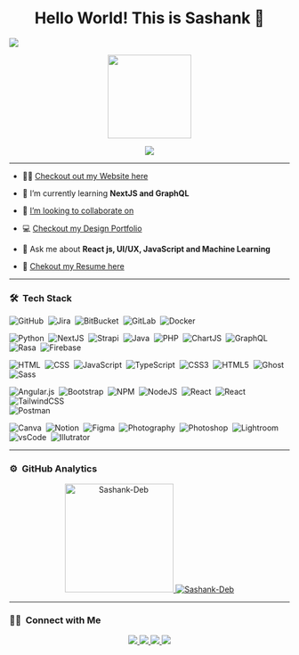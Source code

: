 <h1 align="center">Hello World! This is Sashank 👋</h1>

[![](https://visitcount.itsvg.in/api?id=aj-spec&icon=0&color=0)](https://visitcount.itsvg.in)

<p align="center">
  <img src="https://i.imgur.com/SsgDMnb.gif" height="150"/>
</p>

<p align="center">
  <img src="https://readme-typing-svg.herokuapp.com/?lines=Full+Stack+Development+Engineer;UI/UX+Development+Engineer;Graphic+Designer+and+Photographer"/>
</p>

---

- 👨‍💻 [Checkout out my Website here](sashank-deb.github.io/Profile/)

- 🌱 I’m currently learning **NextJS and GraphQL**

- 👯 [I’m looking to collaborate on](https://sashank-deb.github.io/Covid-Management-Website/Covid%20Website/)

<!-- - 📝 I regularly write articles on [Your Website](https://mobie.tech/) -->

- 💻 [Checkout my Design Portfolio](https://www.behance.net/sashankdeb1)

- 💬 Ask me about **React js, UI/UX, JavaScript and Machine Learning**

- 📄 [Chekout my Resume here](https://drive.google.com/file/d/1ExGETF3IFCrcEwe9JVoFGyn6kX5MSNj6/view?usp=sharing)

---
### 🛠 &nbsp;Tech Stack

![GitHub](https://img.shields.io/badge/-GitHub-05122A?style=for-the-badge&logo=github)&nbsp;
![Jira](https://img.shields.io/badge/Jira-05122A?style=for-the-badge&logo=Jira&logoColor=0052CC)&nbsp;
![BitBucket](https://img.shields.io/badge/Bitbucket-05122A?style=for-the-badge&logo=bitbucket&logoColor=0747a6)&nbsp;
![GitLab](https://img.shields.io/badge/-GitLab-05122A?style=for-the-badge&logo=gitlab)&nbsp;
![Docker](https://img.shields.io/badge/-Docker-05122A?style=for-the-badge&logo=docker)&nbsp;

![Python](https://img.shields.io/badge/-Python-05122A?style=for-the-badge&logo=python)&nbsp;
![NextJS](https://img.shields.io/badge/next.js-05122A?style=for-the-badge&logo=nextdotjs&logoColor=white)&nbsp;
![Strapi](https://img.shields.io/badge/strapi-05122A?style=for-the-badge&logo=strapi&logoColor=purple)&nbsp;
![Java](https://img.shields.io/badge/-Java-05122A?style=for-the-badge&logo=Java&logoColor=FFA518)&nbsp;
![PHP](https://img.shields.io/badge/-PHP-05122A?style=for-the-badge&logo=php)&nbsp;
![ChartJS](https://img.shields.io/badge/Chart.js-05122A?style=for-the-badge&logo=chartdotjs&logoColor=pink)&nbsp;
![GraphQL](https://img.shields.io/badge/GraphQl-05122A?style=for-the-badge&logo=graphql&logoColor=purple)&nbsp;
![Rasa](https://img.shields.io/badge/-Rasa-05122A?style=for-the-badge&logo=chatbot)&nbsp;
![Firebase](https://img.shields.io/badge/firebase-05122A.svg?style=for-the-badge&logo=firebase) 

![HTML](https://img.shields.io/badge/-HTML-05122A?style=for-the-badge&logo=HTML5)&nbsp;
![CSS](https://img.shields.io/badge/-CSS-05122A?style=for-the-badge&logo=CSS3&logoColor=1572B6)&nbsp;
![JavaScript](https://img.shields.io/badge/-JavaScript-05122A?style=for-the-badge&logo=javascript)&nbsp;
![TypeScript](https://img.shields.io/badge/-TypeScript-05122A?style=for-the-badge&logo=typescript)&nbsp;
![CSS3](https://img.shields.io/badge/css3-05122A.svg?style=for-the-badge&logo=css3)&nbsp; 
![HTML5](https://img.shields.io/badge/html5-05122A.svg?style=for-the-badge&logo=html5)&nbsp; 
![Ghost](https://img.shields.io/badge/Ghost-05122A?style=for-the-badge&logo=ghost&logoColor=yellow)&nbsp;
![Sass](https://img.shields.io/badge/-Sass-05122A?style=for-the-badge&logo=sass)

![Angular.js](https://img.shields.io/badge/angular.js-05122A.svg?style=for-the-badge&logo=angularjs&logoColor=orange)&nbsp;
![Bootstrap](https://img.shields.io/badge/bootstrap-05122A.svg?style=for-the-badge&logo=bootstrap)&nbsp;
![NPM](https://img.shields.io/badge/NPM-05122A.svg?style=for-the-badge&logo=npm)&nbsp;
![NodeJS](https://img.shields.io/badge/node.js-05122A?style=for-the-badge&logo=node.js)&nbsp; 
![React](https://img.shields.io/badge/react-05122A.svg?style=for-the-badge&logo=react)&nbsp;
![React](https://img.shields.io/badge/shopify-05122A?style=for-the-badge&logo=Shopify&logoColor=8DB543)&nbsp;
![TailwindCSS](https://img.shields.io/badge/tailwindcss-05122A.svg?style=for-the-badge&logo=tailwind-css)&nbsp; 	
![Postman](https://img.shields.io/badge/Postman-05122A?style=for-the-badge&logo=postman&logoColor=orange) 

![Canva](https://img.shields.io/badge/-Canva-05122A?style=for-the-badge&logo=canva)&nbsp;
![Notion](https://img.shields.io/badge/Notion-05122A.svg?style=for-the-badge&logo=notion)&nbsp;
![Figma](https://img.shields.io/badge/figma-05122A.svg?style=for-the-badge&logo=figma)&nbsp; 
![Photography](https://img.shields.io/badge/-Photography-05122A?style=for-the-badge&logo=photobucket)&nbsp;
![Photoshop](https://img.shields.io/badge/-Photoshop-05122A?style=for-the-badge&logo=adobephotoshop)&nbsp;
![Lightroom](https://img.shields.io/badge/-Lightroom-05122A?style=for-the-badge&logo=adobelightroom)&nbsp;
![vsCode](https://img.shields.io/badge/VSCode-05122A?style=for-the-badge&logo=visual%20studio%20code&logoColor=purple)&nbsp;
![Illutrator](https://img.shields.io/badge/-Illustrator-05122A?style=for-the-badge&logo=adobeillustrator)

<!-- 
![Android](https://img.shields.io/badge/-Android-05122A?style=for-the-badge&logo=android)&nbsp;
![iOS](https://img.shields.io/badge/-iOS-05122A?style=for-the-badge&logo=iOS)&nbsp;
![Windows](https://img.shields.io/badge/-Windows-05122A?style=for-the-badge&logo=windows)&nbsp;
![Linux](https://img.shields.io/badge/-Linux-05122A?style=for-the-badge&logo=linux)&nbsp;
![MacOS](https://img.shields.io/badge/-MacOS-05122A?style=for-the-badge&logo=macOS)&nbsp; -->

---

### ⚙️ &nbsp;GitHub Analytics

<p align="center">
<a href="https://github.com/Sashank-Deb">
<!-- <img  src="https://github-readme-stats.vercel.app/api/top-langs?username=Sashank-Deb&show_icons=true&locale=en&layout=compact&theme=gotham&hide_border=true" alt="Sashank-Deb" height=150px/> -->
  <img  src="https://github-readme-stats.vercel.app/api?username=Sashank-Deb&show_icons=true&locale=en&theme=algolia&hide_border=true&count_private=true" alt="Sashank-Deb" height=195px/>
  <img src="https://github-readme-streak-stats.herokuapp.com/?user=Sashank-Deb&theme=algolia&hide_border=true&count_private=true" alt="Sashank-Deb"/>
</a>
</p>

---

### 🤝🏻 &nbsp;Connect with Me

<p align="center">
  <a href="mailto:sashankdebrgu7@gmail.com">
    <img src="https://img.shields.io/badge/-Mail-D14836?style=for-the-badge&logo=Gmail&logoColor=white"/>
  </a>
  <a href="https://www.linkedin.com/in/sashank-deb/">
    <img src="https://img.shields.io/badge/-LinkedIn-0077B5?style=for-the-badge&logo=Linkedin&logoColor=white"/>
  </a>
  <a href="https://www.instagram.com/sashank_deb/">
    <img src="https://img.shields.io/badge/-Instagram-E1306C?style=for-the-badge&logo=Instagram&logoColor=white"/>
  </a>
  <a href="https://twitter.com/SashankDeb">
    <img src="https://img.shields.io/badge/-Twitter-42C3F7?style=for-the-badge&logo=twitter&logoColor=white"/>
  </a>
</p>

